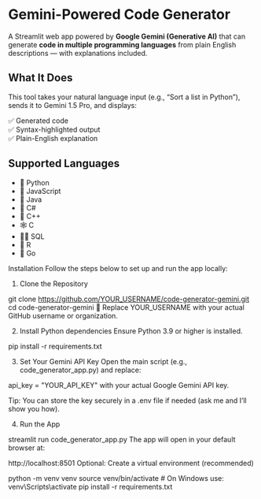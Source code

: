 # Gemini-Powered Code Generator

A Streamlit web app powered by **Google Gemini (Generative AI)** that can generate **code in multiple programming languages** from plain English descriptions — with explanations included.


##  What It Does

This tool takes your natural language input (e.g., “Sort a list in Python”), sends it to Gemini 1.5 Pro, and displays:

✅ Generated code  
✅ Syntax-highlighted output  
✅ Plain-English explanation


##  Supported Languages

- 🐍 Python  
- 🦬 JavaScript  
- 🦣 Java  
- 🦍 C#  
- 🦏 C++  
- 🕸 C  
- 🐦‍🔥 SQL  
- 🦩 R  
- 🐎 Go  


 Installation
Follow the steps below to set up and run the app locally:

1. Clone the Repository

git clone https://github.com/YOUR_USERNAME/code-generator-gemini.git
cd code-generator-gemini
🔁 Replace YOUR_USERNAME with your actual GitHub username or organization.

2. Install Python dependencies
Ensure Python 3.9 or higher is installed.

pip install -r requirements.txt


3. Set Your Gemini API Key
Open the main script (e.g., code_generator_app.py) and replace:

api_key = "YOUR_API_KEY"
with your actual Google Gemini API key.

 Tip: You can store the key securely in a .env file if needed (ask me and I’ll show you how).

4. Run the App

streamlit run code_generator_app.py
The app will open in your default browser at:

http://localhost:8501
 Optional: Create a virtual environment (recommended)

python -m venv venv
source venv/bin/activate  # On Windows use: venv\Scripts\activate
pip install -r requirements.txt
